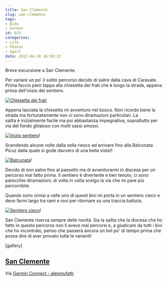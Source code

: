 ```yaml
---
title: San Clemente
slug: san-clemente
tags:
- Bike
- Garmin
id: 633
categories:
- Life
- Photos
- Sport
date: 2012-04-28 16:58:22
---
```


Breve escursione a San Clemente.

Per variare un po' il solito percorso decido di salire dalla cava di Caravate. Prima faccio però tappa alla chiesetta dei frati che è lungo la strada, appena prima dell'inizio del sentiero.

[![Chiesetta dei frati](/images/2012/04/img_02381.jpg "Chiesetta dei frati")](/images/2012/04/img_02381.jpg)

<!--more-->

Appena lasciata la chiesetta mi avventuro nel bosco. Non ricordo bene la strada ma fortunatamente non ci sono diramazioni particolari. La salita è inizialmente facile ma poi abbastanza impegnativa, soprattutto per via del fondo ghiaioso con molti sassi smossi.

[![Inizio sentiero](/images/2012/04/img_02441.jpg "Inizio sentiero")](/images/2012/04/img_02441.jpg)!

Scendendo alcune volte dalla sella riesco ad arrivare fino alla Balconata Picuz dalla quale si gode davvero di una bella vista!!

[![Balcunata](/images/2012/04/img_0240.jpg "Balcunata")](/images/2012/04/img_0240.jpg)!

Decido di non salire fino al paesello ma di avventurarmi in discesa per un percorso mai fatto prima. Il sentiero è divertente e ben tenuto, ci sono parecchie diramazioni; di volta in volta scelgo la via che mi pare più percorribile.

Quando sono ormai a valle uno di questi bivi mi porta in un sentiero cieco e devo farmi largo tra rami e rovi per ritornare su una traccia battuta.

[![Sentiero cieco](/images/2012/04/img_0247.jpg "Sentiero cieco")](/images/2012/04/img_0247.jpg)!

San Clemente riserva sempre delle novità. Sia la salita che la discesa che ho fatto in questo percorso non li avevo mai percorsi e, a giudicare da tutti i bivi che ho incontrato, penso che passerà ancora un bel po' di tempo prima che possa dire di aver provato tutte le varianti!

[gallery]

## [San Clemente](http://connect.garmin.com/activity/172413577 "San Clemente")

Vía [Garmin Connect - alexmufatti](http://connect.garmin.com/explore?owner=alexmufatti)
